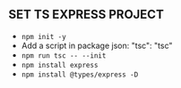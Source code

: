 ## SET TS EXPRESS PROJECT

* `npm init -y`
* Add a script in package json: "tsc": "tsc"
* `npm run tsc -- --init`
* `npm install express`
* `npm install @types/express -D`